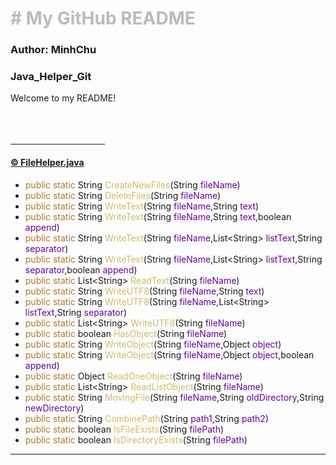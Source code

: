 <h1 style="color:#BBBBBB"># My GitHub README</h1>
<h3>Author: MinhChu</h3>
<h3>Java_Helper_Git</h3>
Welcome to my README!
<br>
<br>
<br>
<br>
<hr  width="30%" size="5px" align="center" color="red"/>
<a href="https://github.com/DoTranMinhChu/Java_Helper_Git/blob/main/FileHelper.java"><h4>&copy; FileHelper.java</h2></a>
<ul>
    <li><span style="color:#AC7631">public static</span> String <span style="color:#D2BA6C">CreateNewFiles</span>(String <span style="color:#660099">fileName</span>)</li>
    <li><span style="color:#AC7631">public static</span> String <span style="color:#D2BA6C">DeleteFiles</span>(String <span style="color:#660099">fileName</span>)</li>
    <li><span style="color:#AC7631">public static</span> String <span style="color:#D2BA6C">WriteText</span>(String <span style="color:#660099">fileName</span>,String <span style="color:#660099">text</span>)</li>
    <li><span style="color:#AC7631">public static</span> String <span style="color:#D2BA6C">WriteText</span>(String <span style="color:#660099">fileName</span>,String <span style="color:#660099">text</span>,boolean <span style="color:#660099">append</span>)</li>
    <li><span style="color:#AC7631">public static</span> String <span style="color:#D2BA6C">WriteText</span>(String <span style="color:#660099">fileName</span>,List&lt;String&gt; <span style="color:#660099">listText</span>,String <span style="color:#660099">separator</span>)</li>
    <li><span style="color:#AC7631">public static</span> String <span style="color:#D2BA6C">WriteText</span>(String <span style="color:#660099">fileName</span>,List&lt;String&gt; <span style="color:#660099">listText</span>,String <span style="color:#660099">separator</span>,boolean <span style="color:#660099">append</span>)</li>
    <li><span style="color:#AC7631">public static</span> List&lt;String&gt; <span style="color:#D2BA6C">ReadText</span>(String <span style="color:#660099">fileName</span>)</li>
    <li><span style="color:#AC7631">public static</span> String <span style="color:#D2BA6C">WriteUTF8</span>(String <span style="color:#660099">fileName</span>,String <span style="color:#660099">text</span>)</li>
    <li><span style="color:#AC7631">public static</span> String <span style="color:#D2BA6C">WriteUTF8</span>(String <span style="color:#660099">fileName</span>,List&lt;String&gt; <span style="color:#660099">listText</span>,String <span style="color:#660099">separator</span>)</li>
    <li><span style="color:#AC7631">public static</span> List&lt;String&gt; <span style="color:#D2BA6C">WriteUTF8</span>(String <span style="color:#660099">fileName</span>)</li>
    <li><span style="color:#AC7631">public static</span> boolean <span style="color:#D2BA6C">HasObject</span>(String <span style="color:#660099">fileName</span>)</li>
    <li><span style="color:#AC7631">public static</span> String <span style="color:#D2BA6C">WriteObject</span>(String <span style="color:#660099">fileName</span>,Object <span style="color:#660099">object</span>)</li>
    <li><span style="color:#AC7631">public static</span> String <span style="color:#D2BA6C">WriteObject</span>(String <span style="color:#660099">fileName</span>,Object <span style="color:#660099">object</span>,boolean <span style="color:#660099">append</span>)</li>
    <li><span style="color:#AC7631">public static</span> Object <span style="color:#D2BA6C">ReadOneObject</span>(String <span style="color:#660099">fileName</span>)</li>
    <li><span style="color:#AC7631">public static</span> List&lt;String&gt; <span style="color:#D2BA6C">ReadListObject</span>(String <span style="color:#660099">fileName</span>)</li>
    <li><span style="color:#AC7631">public static</span> String <span style="color:#D2BA6C">MovingFile</span>(String <span style="color:#660099">fileName</span>,String <span style="color:#660099">oldDirectory</span>,String <span style="color:#660099">newDirectory</span>)</li>
    <li><span style="color:#AC7631">public static</span> String <span style="color:#D2BA6C">CombinePath</span>(String <span style="color:#660099">path1</span>,String <span style="color:#660099">path2</span>)</li>
    <li><span style="color:#AC7631">public static</span> boolean <span style="color:#D2BA6C">IsFileExists</span>(String <span style="color:#660099">filePath</span>)</li>
    <li><span style="color:#AC7631">public static</span> boolean <span style="color:#D2BA6C">IsDirectoryExists</span>(String <span style="color:#660099">filePath</span>)</li>
</ul>
<hr>
